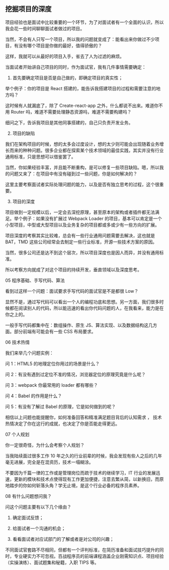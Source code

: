 ## 挖掘项目的深度

项目经验也是面试中比较重要的一个环节，为了对面试者有一个全面的认识，所以我会花一些时间聊聊面试者做过的项目。

当然，不会有人只写一个项目，所以我的问题就变成了：能看出来你做过不少项目，有没有哪个项目是你做的最好，值得骄傲的？

这样，我就可以从最好的项目入手，省去了人为过滤的麻烦。

当面试者开始讲自己项目的同时，作为面试官，我有几件事情需要确定：

1. 首先要确定项目是否是自己做的，即确定项目的真实性；

举个例子：你的项目是 React 搭建的，能告诉我搭建项目的过程和需要注意的地方吗？

这时候有人就漏底了，除了 Create-react-app 之外，什么都说不出来。难道你不用 Router 吗，难道不需要处理静态资源吗，难道不需要构建吗？

细问之下，告诉我项目是其他同事搭建的，自己只负责开发业务。

2. 项目的缺陷

我们在架构项目的时候，想的太多会过度设计，想的太少则可能会出现随着业务增长而来的种种问题。很多企业都在探索某个技术领域的最佳实践，其实并没有行业通用标准，只是思想可以借鉴罢了。

当然，你如果经验丰富，并且能不断重构，是可以修复一些项目缺陷。嗯，所以我的问题又来了：在项目中有没有碰到过一些问题，你是如何解决的？

这里主要考察面试者实际处理问题的能力，以及是否有独立思考的过程，这个很重要。

3. 项目的深度

项目做到一定规模以后，一定会去深挖原理，甚至原本的架构或者插件都无法满足。举个例子：如果没有扩展过 Webpack Loader 的项目，基本可以肯定是一个小型项目，中型或大型项目以及业务复杂的项目都或多或少有一些方向的扩展。

项目深度的考察其实比较难，总会有一些行业通用问题需要去解决，这也就是 BAT，TMD 这些公司经常会去制定一些行业标准，开源一些技术方案的原因。

当然，很多公司还是达不到这个层次，所以项目深度也是因人而异，并没有通用标准。

所以考察方向就成了对这个项目的持续开发，垂直领域以及深度思考。

05 程序基础、手写代码、算法

看到过这样一个问题：面试要求手写代码的面试官是不是都很 Low？

显然不是，通过写代码可以看出一个人的编程功底和思想。另一方面，我们很多时候都在阅读别人的代码，所以能迅速的看出你代码问题的人，在我看来，能力是在你之上的。

一般手写代码都集中在：数组操作、原生 JS、算法实现、以及数据结构这几方面。部分前端有可能会有一些 CSS 布局要求。

06 技术热情

我们来举几个问题实例：

问 1：HTML5 的地理定位你用过的场景是什么？

问 2：有没有遇到过定位不准的情况，浏览器定位的原理究竟是什么呢？

问 3：webpack 你最常用的 loader 都有哪些？

问 4：Babel 的作用是什么？

问 5：有没有了解过 Babel 的原理，它是如何做到的呢？

相信以上问题也能提醒你，如何准备回答和精准满足题目背后的认知需求 ， 技术热情决定了你在这行的成就，也决定了你是否能走得更远。

07 个人规划

你一定很奇怪，为什么会考察个人规划？

当我陆续面过很多工作 10 年之久的行业前辈的时候，我会发现有些人之后的几年毫无进展，完全是在混资历，技术一塌糊涂。

不要因为千篇一律的工作或是管理岗位而疏于技术的继续学习，IT 行业的发展迅速，更新的模块和技术点使得现有工作更加便捷，注意去繁从简，以新换旧，而原地踏步的你如何斩落头角？学无止境，是这个行业必备的程序员素养。

08 有什么问题想问我？

问这个问题主要有以下几个缘由？

1. 确定面试反馈；

2. 给面试者一个沟通的机会；

3. 看看面试者对应试部门的了解或者是对公司的兴趣；

不同面试官套路不尽相同，但都有一个评判标准，在简历准备和面试技巧提升的同时，专业硬实力不可忽视。百战程序员的前端课程涵盖企业刚需知识点、项目经验（实操演练）、面试题集和秘籍，入职 TIPS 等。
